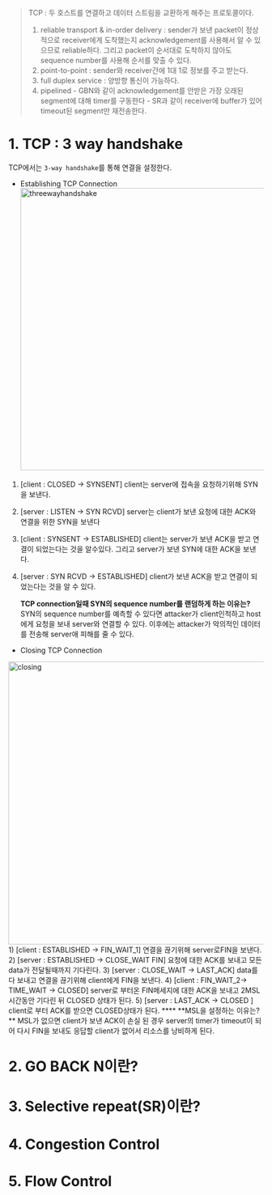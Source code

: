 > TCP : 두 호스트를 연결하고 데이터 스트림을 교환하게 해주는 프로토콜이다.  
> 1. reliable transport & in-order delivery : sender가 보낸 packet이 정상적으로 receiver에게 도착했는지 acknowledgement를 사용해서 알 수 있으므로 reliable하다. 그리고 packet이 순서대로 도착하지 않아도 sequence number를 사용해 순서를 맞출 수 있다. 
> 2. point-to-point : sender와 receiver간에 1대 1로 정보를 주고 받는다.
> 3. full duplex service : 양방향 통신이 가능하다.
> 4. pipelined
    - GBN와 같이 acknowledgement를 안받은 가장 오래된 segment에 대해 timer를 구동한다
    - SR과 같이 receiver에 buffer가 있어 timeout된 segment만 재전송한다.


# 1. TCP : 3 way handshake
TCP에서는 `3-way handshake`를 통해 연결을 설정한다. 

- Establishing TCP Connection
	<img width="558" alt="threewayhandshake" src="https://github.com/Na-gang99/Computer-Science/assets/155069538/880fe4d1-9f61-4dfd-a93f-42e4184382de">
1) [client : CLOSED -> SYNSENT] client는 server에 접속을 요청하기위해 SYN을 보낸다.
2) [server : LISTEN → SYN RCVD] server는 client가 보낸 요청에 대한 ACK와 연결을 위한 SYN을 보낸다
3) [client : SYNSENT → ESTABLISHED]  client는 server가 보낸 ACK을 받고 연결이 되었는다는 것을 알수있다. 그리고 server가 보낸 SYN에 대한 ACK을 보낸다.
4) [server : SYN RCVD → ESTABLISHED] client가 보낸 ACK을 받고 연결이 되었는다는 것을 알 수 있다.

	**TCP connection일때 SYN의 sequence number를 랜덤하게 하는 이유는?**
	SYN의 sequence number를 예측할 수 있다면 attacker가 client인척하고 host에게 요청을 보내 server와 연결할 수 있다. 이후에는 attacker가 악의적인 데이터를 전송해 server애 피해를 줄 수 있다.



- Closing TCP Connection
<img width="559" alt="closing" src="https://github.com/Na-gang99/Computer-Science/assets/155069538/9ff0fcb9-8a7c-49fc-b2b1-bfd324dd68ac">
1) [client : ESTABLISHED → FIN_WAIT_1] 연결을 끊기위해 server로FIN을 보낸다. 
2) [server : ESTABLISHED → CLOSE_WAIT FIN] 요청에 대한 ACK를 보내고 모든 data가 전달될때까지 기다린다.
3) [server : CLOSE_WAIT → LAST_ACK] data를 다 보내고 연결을 끊기위해 client에게 FIN을 보낸다. 
4) [client : FIN_WAIT_2→ TIME_WAIT → CLOSED] server로 부터온 FIN메세지에 대한 ACK을 보내고 2MSL시간동안 기다린 뒤 CLOSED 상태가 된다.
5) [server : LAST_ACK → CLOSED ] client로 부터 ACK를 받으면 CLOSED상태가 된다.
	****
	**MSL을 설정하는 이유는?**
	 MSL가 없으면 client가 보낸 ACK이 손실 된 경우 server의 timer가 timeout이 되어 다시 FIN을 보내도 응답할 client가 없어서 리소스를 낭비하게 된다.


# 2. GO BACK N이란?


# 3. Selective repeat(SR)이란?

# 4. Congestion Control

# 5. Flow Control

